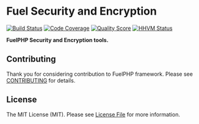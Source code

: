 # Fuel Security and Encryption

[![Build Status](https://img.shields.io/travis/fuelphp/security.svg?style=flat-square)](https://travis-ci.org/fuelphp/security)
[![Code Coverage](https://img.shields.io/scrutinizer/coverage/g/fuelphp/security.svg?style=flat-square)](https://scrutinizer-ci.com/g/fuelphp/security)
[![Quality Score](https://img.shields.io/scrutinizer/g/fuelphp/security.svg?style=flat-square)](https://scrutinizer-ci.com/g/fuelphp/security)
[![HHVM Status](https://img.shields.io/hhvm/fuelphp/security.svg?style=flat-square)](http://hhvm.h4cc.de/package/fuelphp/security)


**FuelPHP Security and Encryption tools.**


## Contributing

Thank you for considering contribution to FuelPHP framework. Please see [CONTRIBUTING](https://github.com/fuelphp/fuelphp/blob/master/CONTRIBUTING.md) for details.


## License

The MIT License (MIT). Please see [License File](LICENSE) for more information.
